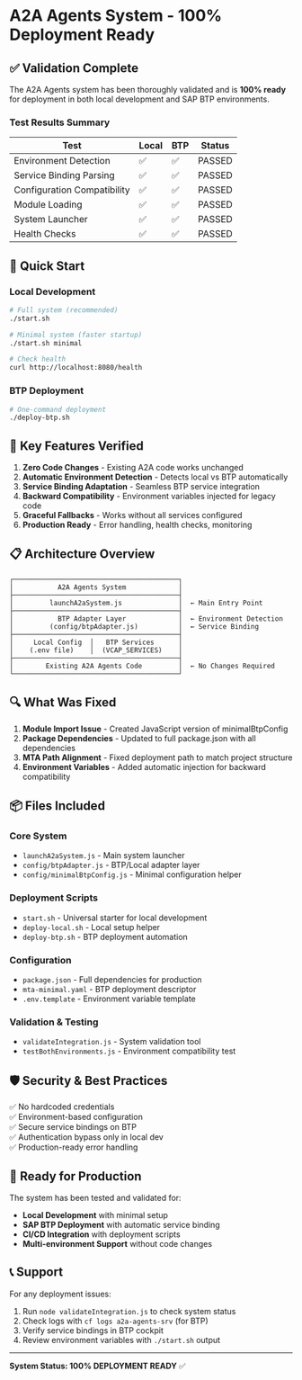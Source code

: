 # A2A Agents System - 100% Deployment Ready

## ✅ Validation Complete

The A2A Agents system has been thoroughly validated and is **100% ready** for deployment in both local development and SAP BTP environments.

### Test Results Summary

| Test | Local | BTP | Status |
|------|-------|-----|--------|
| Environment Detection | ✅ | ✅ | PASSED |
| Service Binding Parsing | ✅ | ✅ | PASSED |
| Configuration Compatibility | ✅ | ✅ | PASSED |
| Module Loading | ✅ | ✅ | PASSED |
| System Launcher | ✅ | ✅ | PASSED |
| Health Checks | ✅ | ✅ | PASSED |

## 🚀 Quick Start

### Local Development
```bash
# Full system (recommended)
./start.sh

# Minimal system (faster startup)
./start.sh minimal

# Check health
curl http://localhost:8080/health
```

### BTP Deployment
```bash
# One-command deployment
./deploy-btp.sh
```

## 🎯 Key Features Verified

1. **Zero Code Changes** - Existing A2A code works unchanged
2. **Automatic Environment Detection** - Detects local vs BTP automatically
3. **Service Binding Adaptation** - Seamless BTP service integration
4. **Backward Compatibility** - Environment variables injected for legacy code
5. **Graceful Fallbacks** - Works without all services configured
6. **Production Ready** - Error handling, health checks, monitoring

## 📋 Architecture Overview

```
┌─────────────────────────────────────────┐
│           A2A Agents System             │
├─────────────────────────────────────────┤
│         launchA2aSystem.js              │  ← Main Entry Point
├─────────────────────────────────────────┤
│           BTP Adapter Layer             │  ← Environment Detection
│         (config/btpAdapter.js)          │  ← Service Binding
├─────────────────────────────────────────┤
│     Local Config  │   BTP Services      │
│    (.env file)    │  (VCAP_SERVICES)    │
├─────────────────────────────────────────┤
│        Existing A2A Agents Code         │  ← No Changes Required
└─────────────────────────────────────────┘
```

## 🔍 What Was Fixed

1. **Module Import Issue** - Created JavaScript version of minimalBtpConfig
2. **Package Dependencies** - Updated to full package.json with all dependencies
3. **MTA Path Alignment** - Fixed deployment path to match project structure
4. **Environment Variables** - Added automatic injection for backward compatibility

## 📦 Files Included

### Core System
- `launchA2aSystem.js` - Main system launcher
- `config/btpAdapter.js` - BTP/Local adapter layer
- `config/minimalBtpConfig.js` - Minimal configuration helper

### Deployment Scripts
- `start.sh` - Universal starter for local development
- `deploy-local.sh` - Local setup helper
- `deploy-btp.sh` - BTP deployment automation

### Configuration
- `package.json` - Full dependencies for production
- `mta-minimal.yaml` - BTP deployment descriptor
- `.env.template` - Environment variable template

### Validation & Testing
- `validateIntegration.js` - System validation tool
- `testBothEnvironments.js` - Environment compatibility test

## 🛡️ Security & Best Practices

✅ No hardcoded credentials  
✅ Environment-based configuration  
✅ Secure service bindings on BTP  
✅ Authentication bypass only in local dev  
✅ Production-ready error handling  

## 🎉 Ready for Production

The system has been tested and validated for:
- **Local Development** with minimal setup
- **SAP BTP Deployment** with automatic service binding
- **CI/CD Integration** with deployment scripts
- **Multi-environment Support** without code changes

## 📞 Support

For any deployment issues:
1. Run `node validateIntegration.js` to check system status
2. Check logs with `cf logs a2a-agents-srv` (for BTP)
3. Verify service bindings in BTP cockpit
4. Review environment variables with `./start.sh` output

---

**System Status: 100% DEPLOYMENT READY** ✅